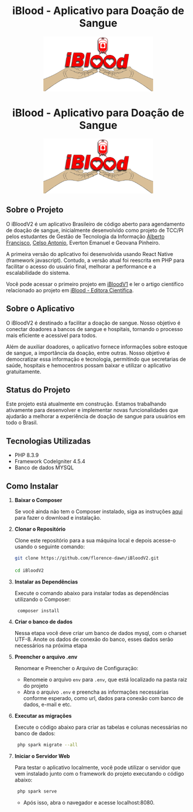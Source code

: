 <h1 align="center">iBlood - Aplicativo para Doação de Sangue</h1>
<p align="center">
  <img src="https://github.com/tardisblink/iBloodV1/blob/main/src/Img/Logo.png?raw=true" alt="iBloodV2 Logo" width="300px">
</p>
<h1 align="center">iBlood - Aplicativo para Doação de Sangue</h1>
<p align="center">
  <img src="https://github.com/tardisblink/iBloodV1/blob/main/src/Img/Logo.png?raw=true" alt="iBloodV2 Logo" width="300px">
</p>

## Sobre o Projeto

O iBloodV2 é um aplicativo Brasileiro de código aberto para agendamento de doação de sangue, inicialmente desenvolvido como projeto de TCC/PI pelos estudantes de Gestão de Tecnologia da Informação [Alberto Francisco](https://github.com/tardisblink), [Celso Antonio](https://github.com/florence-dawn/), Everton Emanuel e Geovana Pinheiro.

A primeira versão do aplicativo foi desenvolvida usando React Native (framework javascript). Contudo, a versão atual foi reescrita em PHP para facilitar o acesso do usuário final, melhorar a performance e a escalabilidade do sistema.

Você pode acessar o primeiro projeto em [iBloodV1](https://github.com/tardisblink/iBloodV1) e ler o artigo científico relacionado ao projeto em [iBlood - Editora Científica](https://www.editoracientifica.com.br/books/chapter/230613381).

## Sobre o Aplicativo

O iBloodV2 é destinado a facilitar a doação de sangue. Nosso objetivo é conectar doadores a bancos de sangue e hospitais, tornando o processo mais eficiente e acessível para todos.

Além de auxiliar doadores, o aplicativo fornece informações sobre estoque de sangue, a importância da doação, entre outras. Nosso objetivo é democratizar essa informação e tecnologia, permitindo que secretarias de saúde, hospitais e hemocentros possam baixar e utilizar o aplicativo gratuitamente.

## Status do Projeto

Este projeto está atualmente em construção. Estamos trabalhando ativamente para desenvolver e implementar novas funcionalidades que ajudarão a melhorar a experiência de doação de sangue para usuários em todo o Brasil.

## Tecnologias Utilizadas

- PHP 8.3.9
- Framework CodeIgniter 4.5.4
- Banco de dados MYSQL

## Como Instalar

1. **Baixar o Composer**

   Se você ainda não tem o Composer instalado, siga as instruções [aqui](https://getcomposer.org/download/) para fazer o download e instalação.

2. **Clonar o Repositório**

   Clone este repositório para a sua máquina local e depois acesse-o usando o seguinte comando:

   ```bash
   git clone https://github.com/florence-dawn/iBloodV2.git

   cd iBloodV2
   ```

3. **Instalar as Dependências**

   Execute o comando abaixo para instalar todas as dependências utilizando o Composer:

   ```bash
    composer install
   ```

4. **Criar o banco de dados**

   Nessa etapa você deve criar um banco de dados mysql, com o charset UTF-8.
   Anote os dados de conexão do banco, esses dados serão necessários na próxima etapa

5. **Preencher o arquivo .env**

   Renomear e Preencher o Arquivo de Configuração:

   - Renomeie o arquivo `env` para `.env`, que está localizado na pasta raiz do projeto
   - Abra o arquivo `.env` e preencha as informações necessárias conforme esperado, como url, dados para conexão com banco de dados, e-mail e etc.

6. **Executar as migrações**

   Execute o código abaixo para criar as tabelas e colunas necessárias no banco de dados:

   ```bash
    php spark migrate --all
   ```

7. **Iniciar o Servidor Web**

   Para testar o aplicativo localmente, você pode utilizar o servidor que vem instalado junto com o framework do projeto executando o código abaixo:

   ```bash
    php spark serve
   ```

   - Após isso, abra o navegador e acesse localhost:8080.
